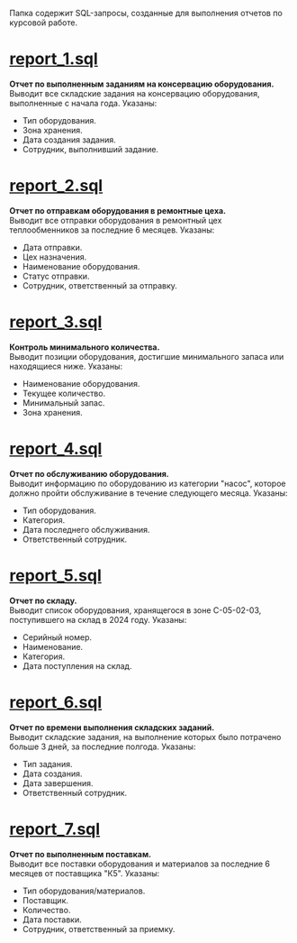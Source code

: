 Папка содержит SQL-запросы, созданные для выполнения отчетов по курсовой работе.

# **[report_1.sql](./report_1.sql)**  

**Отчет по выполненным заданиям на консервацию оборудования.**  
Выводит все складские задания на консервацию оборудования, выполненные с начала года. Указаны:  
- Тип оборудования.  
- Зона хранения.  
- Дата создания задания.  
- Сотрудник, выполнивший задание. 

# **[report_2.sql](./report_2.sql)**  

**Отчет по отправкам оборудования в ремонтные цеха.**  
Выводит все отправки оборудования в ремонтный цех теплообменников за последние 6 месяцев. Указаны:  

- Дата отправки.  
- Цех назначения.  
- Наименование оборудования.  
- Статус отправки.  
- Сотрудник, ответственный за отправку.  

# **[report_3.sql](./reports/report_3.sql)**  

**Контроль минимального количества.**  
Выводит позиции оборудования, достигшие минимального запаса или находящиеся ниже. Указаны:  

- Наименование оборудования.  
- Текущее количество.  
- Минимальный запас.  
- Зона хранения.  

# **[report_4.sql](./report_4.sql)**  

**Отчет по обслуживанию оборудования.**  
Выводит информацию по оборудованию из категории "насос", которое должно пройти обслуживание в течение следующего месяца. Указаны:  

- Тип оборудования.  
- Категория.  
- Дата последнего обслуживания.  
- Ответственный сотрудник.  

# **[report_5.sql](./report_5.sql)**  

**Отчет по складу.**  
Выводит список оборудования, хранящегося в зоне С-05-02-03, поступившего на склад в 2024 году. Указаны:  

- Серийный номер.  
- Наименование.  
- Категория.  
- Дата поступления на склад. 

# **[report_6.sql](./report_6.sql)**  

**Отчет по времени выполнения складских заданий.**  
Выводит складские задания, на выполнение которых было потрачено больше 3 дней, за последние полгода. Указаны:  

- Тип задания.  
- Дата создания.  
- Дата завершения.  
- Ответственный сотрудник.  

# **[report_7.sql](./report_7.sql)**  

**Отчет по выполненным поставкам.**  
Выводит все поставки оборудования и материалов за последние 6 месяцев от поставщика "К5". Указаны:  

- Тип оборудования/материалов.  
- Поставщик.  
- Количество.  
- Дата поставки.  
- Сотрудник, ответственный за приемку.  